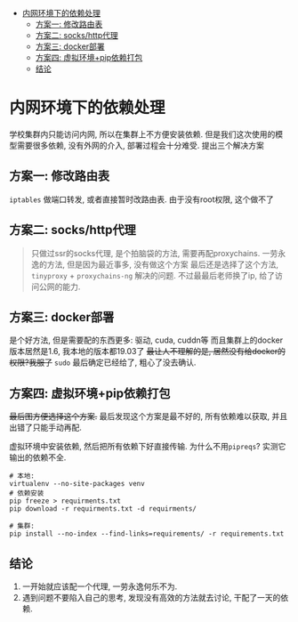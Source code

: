 
<!-- vim-markdown-toc Marked -->

* [内网环境下的依赖处理](#内网环境下的依赖处理)
    * [方案一: 修改路由表](#方案一:-修改路由表)
    * [方案二: socks/http代理](#方案二:-socks/http代理)
    * [方案三: docker部署](#方案三:-docker部署)
    * [方案四: 虚拟环境+pip依赖打包](#方案四:-虚拟环境+pip依赖打包)
    * [结论](#结论)

<!-- vim-markdown-toc -->

# 内网环境下的依赖处理
学校集群内只能访问内网, 所以在集群上不方便安装依赖.
但是我们这次使用的模型需要很多依赖, 没有外网的介入, 部署过程会十分难受.
提出三个解决方案

## 方案一: 修改路由表

`iptables` 做端口转发, 或者直接暂时改路由表.
由于没有root权限, 这个做不了


## 方案二: socks/http代理

> 只做过ssr的socks代理, 是个拍脑袋的方法, 需要再配proxychains.
> 一劳永逸的方法, 但是因为最近事多, 没有做这个方案
最后还是选择了这个方法, `tinyproxy` + `proxychains-ng` 解决的问题.
不过最最后老师换了ip, 给了访问公网的能力.


## 方案三: docker部署

是个好方法, 但是需要配的东西更多: 驱动, cuda, cuddn等
而且集群上的docker版本居然是1.6, 我本地的版本都19.03了
<del>最让人不理解的是, 居然没有给docker的权限?我服了</del>
`sudo` 最后确定已经给了, 粗心了没去确认.


## 方案四: 虚拟环境+pip依赖打包

<del>最后图方便选择这个方案.</del>
最后发现这个方案是最不好的, 所有依赖难以获取, 并且出错了只能手动再配.

虚拟环境中安装依赖, 然后把所有依赖下好直接传输.
为什么不用`pipreqs`? 实测它输出的依赖不全.

```
# 本地:
virtualenv --no-site-packages venv
# 依赖安装
pip freeze > requirments.txt
pip download -r requirments.txt -d requirments/ 
```

```
# 集群:
pip install --no-index --find-links=requirements/ -r requirements.txt
```

## 结论

1. 一开始就应该配一个代理, 一劳永逸何乐不为.
2. 遇到问题不要陷入自己的思考, 发现没有高效的方法就去讨论, 干配了一天的依赖.
